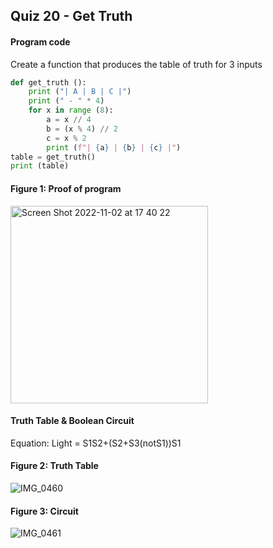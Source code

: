 ## Quiz 20 - Get Truth
#### Program code
Create a function that produces the table of truth for 3 inputs

```.py
def get_truth ():
    print ("| A | B | C |")
    print (" - " * 4)
    for x in range (8):
        a = x // 4
        b = (x % 4) // 2
        c = x % 2
        print (f"| {a} | {b} | {c} |")
table = get_truth()
print (table)
```

#### Figure 1: Proof of program
<img width="316" alt="Screen Shot 2022-11-02 at 17 40 22" src="https://user-images.githubusercontent.com/105724334/199440882-657662e4-dfa1-472a-9014-737d5b7117fc.png">

#### Truth Table & Boolean Circuit
Equation: Light = S1S2+(S2+S3(notS1))S1 

#### Figure 2: Truth Table
![IMG_0460](https://user-images.githubusercontent.com/105724334/201461260-ab8f2aa0-6a1b-4543-992b-b6cc16d09d54.jpg)

#### Figure 3: Circuit 
![IMG_0461](https://user-images.githubusercontent.com/105724334/201461261-251e76da-71f6-4c53-9260-732687929c0d.jpg)
